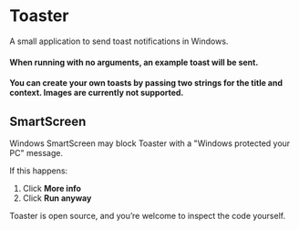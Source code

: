 # Toaster
A small application to send toast notifications in Windows.

#### When running with no arguments, an example toast will be sent.
#### You can create your own toasts by passing two strings for the title and context. Images are currently not supported.


## SmartScreen

Windows SmartScreen may block Toaster with a "Windows protected your PC" message.

If this happens:
1. Click **More info**
2. Click **Run anyway**

Toaster is open source, and you’re welcome to inspect the code yourself.


